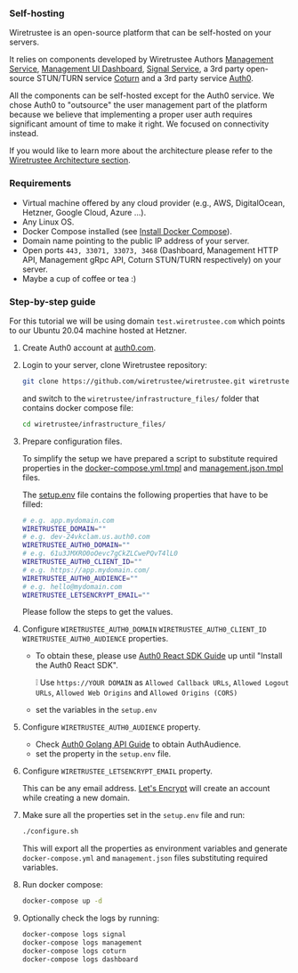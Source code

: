 ### Self-hosting
Wiretrustee is an open-source platform that can be self-hosted on your servers.

It relies on components developed by Wiretrustee Authors [Management Service](https://github.com/wiretrustee/wiretrustee/tree/main/management), [Management UI Dashboard](https://github.com/wiretrustee/wiretrustee-dashboard), [Signal Service](https://github.com/wiretrustee/wiretrustee/tree/main/signal), 
a 3rd party open-source STUN/TURN service [Coturn](https://github.com/coturn/coturn) and a 3rd party service [Auth0](https://auth0.com/).

All the components can be self-hosted except for the Auth0 service.
We chose Auth0 to "outsource" the user management part of the platform because we believe that implementing a proper user auth requires significant amount of time to make it right. 
We focused on connectivity instead.

If you would like to learn more about the architecture please refer to the [Wiretrustee Architecture section](architecture.md).

### Requirements

- Virtual machine offered by any cloud provider (e.g., AWS, DigitalOcean, Hetzner, Google Cloud, Azure ...). 
- Any Linux OS.
- Docker Compose installed (see [Install Docker Compose](https://docs.docker.com/compose/install/)).
- Domain name pointing to the public IP address of your server.
- Open ports ```443, 33071, 33073, 3468``` (Dashboard, Management HTTP API, Management gRpc API, Coturn STUN/TURN respectively)   on your server.
- Maybe a cup of coffee or tea :)

### Step-by-step guide

For this tutorial we will be using domain ```test.wiretrustee.com``` which points to our Ubuntu 20.04 machine hosted at Hetzner.

1. Create Auth0 account at [auth0.com](https://auth0.com/).
2. Login to your server, clone Wiretrustee repository:
   
   ```bash 
   git clone https://github.com/wiretrustee/wiretrustee.git wiretrustee/
   ```
   
   and switch to the ```wiretrustee/infrastructure_files/``` folder that contains docker compose file:
   
   ```bash 
   cd wiretrustee/infrastructure_files/
   ```
3. Prepare configuration files.
   
   To simplify the setup we have prepared a script to substitute required properties in the [docker-compose.yml.tmpl](../infrastructure_files/docker-compose.yml.tmpl) and [management.json.tmpl](../infrastructure_files/management.json.tmpl) files.
   
   The [setup.env](../infrastructure_files/setup.env) file contains the following properties that have to be filled:
   
   ```bash
   # e.g. app.mydomain.com
   WIRETRUSTEE_DOMAIN=""
   # e.g. dev-24vkclam.us.auth0.com
   WIRETRUSTEE_AUTH0_DOMAIN=""
   # e.g. 61u3JMXRO0oOevc7gCkZLCwePQvT4lL0
   WIRETRUSTEE_AUTH0_CLIENT_ID=""
   # e.g. https://app.mydomain.com/
   WIRETRUSTEE_AUTH0_AUDIENCE=""
   # e.g. hello@mydomain.com
   WIRETRUSTEE_LETSENCRYPT_EMAIL=""
   ```
   
   Please follow the steps to get the values.

4. Configure ```WIRETRUSTEE_AUTH0_DOMAIN``` ```WIRETRUSTEE_AUTH0_CLIENT_ID``` ```WIRETRUSTEE_AUTH0_AUDIENCE``` properties.          
   
   * To obtain these, please use [Auth0 React SDK Guide](https://auth0.com/docs/quickstart/spa/react/01-login#configure-auth0) up until "Install the Auth0 React SDK".
   
      :grey_exclamation: Use ```https://YOUR DOMAIN``` as ````Allowed Callback URLs````, ```Allowed Logout URLs```, ```Allowed Web Origins``` and ```Allowed Origins (CORS)```
   * set the variables in the ```setup.env```
5. Configure ```WIRETRUSTEE_AUTH0_AUDIENCE``` property. 
   
   * Check [Auth0 Golang API Guide](https://auth0.com/docs/quickstart/backend/golang) to obtain AuthAudience.
   * set the property in the ```setup.env``` file.
6. Configure ```WIRETRUSTEE_LETSENCRYPT_EMAIL``` property.
   
   This can be any email address. [Let's Encrypt](https://letsencrypt.org/) will create an account while creating a new domain.    

7. Make sure all the properties set in the ```setup.env``` file and run: 
   
    ```bash
    ./configure.sh
    ```
   
   This will export all the properties as environment variables and generate ```docker-compose.yml``` and ```management.json``` files substituting required variables.

8. Run docker compose:

   ```bash
   docker-compose up -d
   ```
9. Optionally check the logs by running: 
        
    ```bash
    docker-compose logs signal
    docker-compose logs management
    docker-compose logs coturn
    docker-compose logs dashboard
